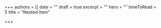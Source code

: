 +++
authors = []
date = ""
draft = true
excerpt = ""
hero = ""
timeToRead = 5
title = "Nested Item"

+++

